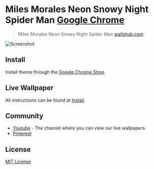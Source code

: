 # Miles Morales Neon Snowy Night Spider Man [Google Chrome](https://chromewebstore.google.com/detail/miles-morales-neon-snowy/dohhkajhdifgkakjniihnndhahcajihn)

> Miles Morales Neon Snowy Night Spider Man [wallshub.com](https://wallshub.com/65-miles-morales-neon-snowy-night-spider-man.html).

![Screenshot](./Screenshot.png)

## Install

Install theme through the [Google Chrome Store](https://chromewebstore.google.com/detail/miles-morales-neon-snowy/dohhkajhdifgkakjniihnndhahcajihn).

## Live Wallpaper

All instructions can be found at [Install](./INSTALL.md).

## Community

- [Youtube](https://youtube.com/wallshub) - The channel where you can view our live wallpapers.
- [Pinterest](https:/pinterest.com/wallshubcom)

## License

[MIT License](./LICENSE)
